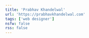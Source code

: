 ```yaml
---
title: 'Prabhav Khandelwal'
url: 'https://prabhavkhandelwal.com'
tags: ['web designer']
nsfw: false
rss: false
---
```

